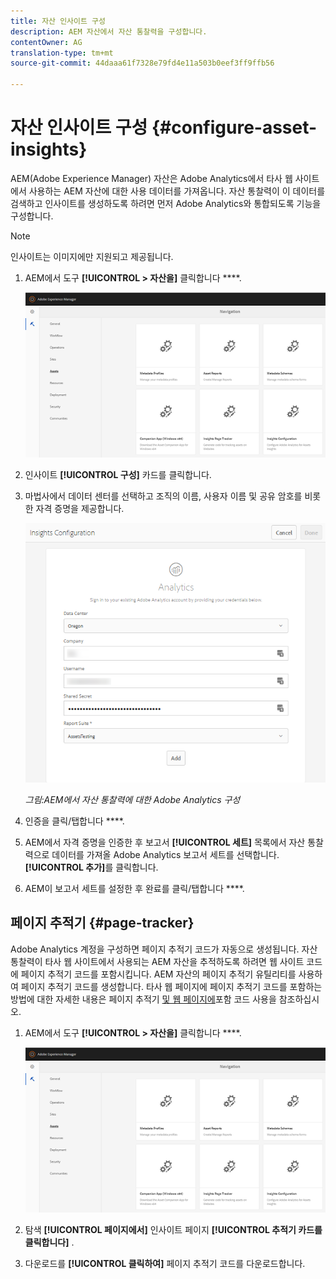 ```yaml
---
title: 자산 인사이트 구성
description: AEM 자산에서 자산 통찰력을 구성합니다.
contentOwner: AG
translation-type: tm+mt
source-git-commit: 44daaa61f7328e79fd4e11a503b0eef3ff9ffb56

---
```



# 자산 인사이트 구성 {#configure-asset-insights}

AEM(Adobe Experience Manager) 자산은 Adobe Analytics에서 타사 웹 사이트에서 사용하는 AEM 자산에 대한 사용 데이터를 가져옵니다. 자산 통찰력이 이 데이터를 검색하고 인사이트를 생성하도록 하려면 먼저 Adobe Analytics와 통합되도록 기능을 구성합니다.

>[!NOTE]
>
>인사이트는 이미지에만 지원되고 제공됩니다.

1. AEM에서 도구 **[!UICONTROL > 자산을]** 클릭합니다 ****.

   ![chlimage_1-72](assets/chlimage_1-210.png)

1. 인사이트 **[!UICONTROL 구성]** 카드를 클릭합니다.
1. 마법사에서 데이터 센터를 선택하고 조직의 이름, 사용자 이름 및 공유 암호를 비롯한 자격 증명을 제공합니다.

   ![AEM에서 자산 통찰력에 대한 Adobe Analytics 구성](assets/insights_config2.png)

   *그림:AEM에서 자산 통찰력에 대한 Adobe Analytics 구성*

1. 인증을 클릭/탭합니다 ****.
1. AEM에서 자격 증명을 인증한 후 보고서 **[!UICONTROL 세트]** 목록에서 자산 통찰력으로 데이터를 가져올 Adobe Analytics 보고서 세트를 선택합니다. **[!UICONTROL 추가]**&#x200B;를 클릭합니다.
1. AEM이 보고서 세트를 설정한 후 완료를 클릭/탭합니다 ****.

## 페이지 추적기 {#page-tracker}

Adobe Analytics 계정을 구성하면 페이지 추적기 코드가 자동으로 생성됩니다. 자산 통찰력이 타사 웹 사이트에서 사용되는 AEM 자산을 추적하도록 하려면 웹 사이트 코드에 페이지 추적기 코드를 포함시킵니다. AEM 자산의 페이지 추적기 유틸리티를 사용하여 페이지 추적기 코드를 생성합니다. 타사 웹 페이지에 페이지 추적기 코드를 포함하는 방법에 대한 자세한 내용은 페이지 추적기 [및 웹 페이지에](/help/assets/touch-ui-using-page-tracker.md)포함 코드 사용을 참조하십시오.

1. AEM에서 도구 **[!UICONTROL > 자산을]** 클릭합니다 ****.

   ![chlimage_1-73](assets/chlimage_1-214.png)

1. 탐색 **[!UICONTROL 페이지에서]** 인사이트 페이지 **[!UICONTROL 추적기 카드를 클릭합니다]** .
1. 다운로드를 **[!UICONTROL 클릭하여]** 페이지 추적기 코드를 다운로드합니다.
